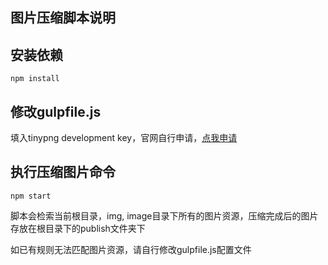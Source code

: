 ## 图片压缩脚本说明

##  安装依赖

	npm install

##  修改gulpfile.js
填入tinypng development key，官网自行申请，[点我申请](https://tinypng.com/developers)

##  执行压缩图片命令
    npm start
脚本会检索当前根目录，img, image目录下所有的图片资源，压缩完成后的图片存放在根目录下的publish文件夹下  

如已有规则无法匹配图片资源，请自行修改gulpfile.js配置文件

